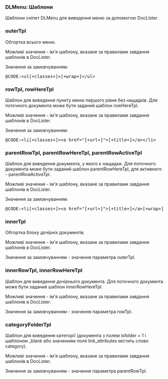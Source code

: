 
<meta http-equiv="Content-Type" content="text/html; charset=utf-8">
<h3>DLMenu: Шаблони </h3> 
Шаблони cніпет DLMenu для виведення меню за допомогою DocLister.	
<br>
<h3 class="sub-header text-bold">outerTpl</h3>
<p>Обгортка всього меню.</p>
<p>Можливі значення - ім'я шаблону, вказане за правилами завдання шаблонів в DocLister.</p>
<p>Значення за замовчуванням:</p>
<pre class="brush: html;">@CODE:&lt;ul[+classes+]&gt;[+wrap+]&lt;/ul&gt;</pre>
<h3 class="sub-header text-bold">rowTpl, rowHereTpl</h3>
<p>Шаблон для виведення пункту меню першого рівня без нащадків. Для поточного документа може бути заданий шаблон rowHereTpl.</p>
<p>Можливі значення - ім'я шаблону, вказане за правилами завдання шаблонів в DocLister.</p>
<p>Значення за замовчуванням:</p>
<pre class="brush: html;">@CODE:&lt;li[+classes+]&gt;&lt;a href="[+url+]"&gt;[+title+]&lt;/a&gt;&lt;/li&gt;</pre>
<h3 class="sub-header text-bold">parentRowTpl, parentRowHereTpl, parentRowActiveTpl</h3>
<p>Шаблон для виведення документа, у якого є нащадки. Для поточного документа може бути заданий шаблон parentRowHereTpl, для активного - parentRowActiveTpl.</p>
<p>Можливі значення - ім'я шаблону, вказане за правилами завдання шаблонів в DocLister.</p>
<p>Значення за замовчуванням:</p>
<pre class="brush: html;">@CODE:&lt;li[+classes+]&gt;&lt;a href="[+url+]"&gt;[+title+]&lt;/a&gt;[+wrap+]&lt;/li&gt;</pre>
<h3 class="sub-header text-bold">innerTpl</h3>
<p>Обгортка блоку дочірніх документів.</p>
<p>Можливі значення - ім'я шаблону, вказане за правилами завдання шаблонів в DocLister.</p>
<p>Значення за замовчуванням - значення параметра outerTpl.</p>
<h3 class="sub-header text-bold">innerRowTpl, innerRowHereTpl</h3>
<p>Шаблон для виведення дочірнього документа. Для поточного документа може бути заданий шаблон innerRowHereTpl.</p>
<p>Можливі значення - ім'я шаблону, вказане за правилами завдання шаблонів в DocLister.</p>
<p>Значення за замовчуванням - значення параметра rowTpl.</p>
<h3 class="sub-header text-bold">categoryFolderTpl</h3>
<p>Шаблон для виведення категорії (документа з полем isfolder = 1 і шаблоном _blank або значенням поля link_attributes містить слово category).</p>
<p>Можливі значення - ім'я шаблону, вказане за правилами завдання шаблонів в DocLister.</p>
<p>Значення за замовчуванням - значення параметра parentRowTpl.</p>
